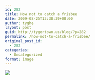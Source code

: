 ```yaml
---
id: 282
title: How not to catch a frisbee
date: 2009-08-25T13:38:39+00:00
author: tyghe
layout: post
guid: http://tygertown.us/blog/?p=282
permalink: /how-not-to-catch-a-frisbee/
original_post_id:
  - 282
categories:
  - Uncategorized
format: image
---
```

![](http://failblog.files.wordpress.com/2009/08/fail-owned-frisbee-catch-fail.jpg?w=429&h=569)